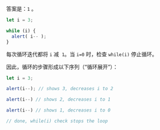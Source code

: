 答案是：`1` 。

```js run
let i = 3;

while (i) {
  alert( i-- );
}
```

每次循环迭代都将 `i` 减  `1`。当 `i=0` 时，检查 `while(i)` 停止循环。

因此，循环的步骤形成以下序列（“循环展开”）：

```js
let i = 3;

alert(i--); // shows 3, decreases i to 2

alert(i--) // shows 2, decreases i to 1

alert(i--) // shows 1, decreases i to 0

// done, while(i) check stops the loop
```
